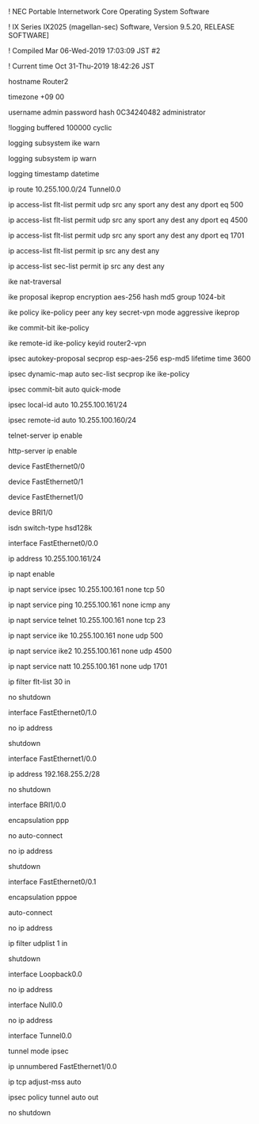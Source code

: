 ! NEC Portable Internetwork Core Operating System Software

! IX Series IX2025 (magellan-sec) Software, Version 9.5.20, RELEASE SOFTWARE]

! Compiled Mar 06-Wed-2019 17:03:09 JST #2

! Current time Oct 31-Thu-2019 18:42:26 JST



hostname Router2

timezone +09 00



username admin password hash 0C34240482 administrator



!logging buffered 100000 cyclic

logging subsystem ike warn

logging subsystem ip warn

logging timestamp datetime



ip route 10.255.100.0/24 Tunnel0.0

ip access-list flt-list permit udp src any sport any dest any dport eq 500

ip access-list flt-list permit udp src any sport any dest any dport eq 4500

ip access-list flt-list permit udp src any sport any dest any dport eq 1701

ip access-list flt-list permit ip src any dest any

ip access-list sec-list permit ip src any dest any



ike nat-traversal



ike proposal ikeprop encryption aes-256 hash md5 group 1024-bit



ike policy ike-policy peer any key secret-vpn mode aggressive ikeprop

ike commit-bit ike-policy

ike remote-id ike-policy keyid router2-vpn



ipsec autokey-proposal secprop esp-aes-256 esp-md5 lifetime time 3600



ipsec dynamic-map auto sec-list secprop ike ike-policy

ipsec commit-bit auto quick-mode

ipsec local-id auto 10.255.100.161/24

ipsec remote-id auto 10.255.100.160/24



telnet-server ip enable



http-server ip enable



device FastEthernet0/0



device FastEthernet0/1



device FastEthernet1/0



device BRI1/0

  isdn switch-type hsd128k



interface FastEthernet0/0.0

  ip address 10.255.100.161/24

  ip napt enable

  ip napt service ipsec 10.255.100.161 none tcp 50

  ip napt service ping 10.255.100.161 none icmp any

  ip napt service telnet 10.255.100.161 none tcp 23

  ip napt service ike 10.255.100.161 none udp 500

  ip napt service ike2 10.255.100.161 none udp 4500

  ip napt service natt 10.255.100.161 none udp 1701

  ip filter flt-list 30 in

  no shutdown



interface FastEthernet0/1.0

  no ip address

  shutdown



interface FastEthernet1/0.0

  ip address 192.168.255.2/28

  no shutdown



interface BRI1/0.0

  encapsulation ppp

  no auto-connect

  no ip address

  shutdown



interface FastEthernet0/0.1

  encapsulation pppoe

  auto-connect

  no ip address

  ip filter udplist 1 in

  shutdown



interface Loopback0.0

  no ip address



interface Null0.0

  no ip address



interface Tunnel0.0

  tunnel mode ipsec

  ip unnumbered FastEthernet1/0.0

  ip tcp adjust-mss auto

  ipsec policy tunnel auto out

  no shutdown

